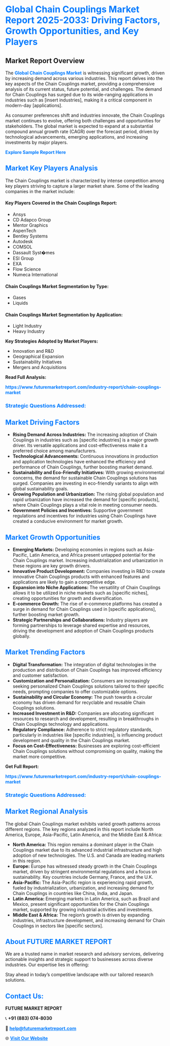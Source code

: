 <h1 style="color: #007BFF;">Global Chain Couplings Market Report 2025-2033: Driving Factors, Growth Opportunities, and Key Players</h1>

<section id="overview">
<h2>Market Report Overview</h2>
<p>The <a href="https://www.futuremarketreport.com/industry-report/chain-couplings-market" style="color: #007BFF; text-decoration: none;"><strong>Global Chain Couplings Market</strong></a> is witnessing significant growth, driven by increasing demand across various industries. This report delves into the key aspects of the Chain Couplings market, providing a comprehensive analysis of its current status, future potential, and challenges. The demand for Chain Couplings has surged due to its wide-ranging applications in industries such as [insert industries], making it a critical component in modern-day [applications].</p>
<p>As consumer preferences shift and industries innovate, the Chain Couplings market continues to evolve, offering both challenges and opportunities for stakeholders. The global market is expected to expand at a substantial compound annual growth rate (CAGR) over the forecast period, driven by technological advancements, emerging applications, and increasing investments by major players.</p>
</section>

<section id="overview">
<p><a href="https://www.futuremarketreport.com/request-sample/reportId=32123" style="color: #007BFF; text-decoration: none;"><strong>Explore Sample Report Here</strong></a></p>
</section>

<section id="key-players">
<h2 style="color: #007BFF;">Market Key Players Analysis</h2>
<p>The Chain Couplings market is characterized by intense competition among key players striving to capture a larger market share. Some of the leading companies in the market include:</p>
<h4>Key Players Covered in the Chain Couplings Report:</h4>
<ul><li>Ansys</li><li>CD Adapco Group</li><li>Mentor Graphics</li><li>AspenTech</li><li>Bentley Systems</li><li>Autodesk</li><li>COMSOL</li><li>Dassault Syst�mes</li><li>ESI Group</li><li>EXA</li><li>Flow Science</li><li>Numeca International</li></ul>
<h4>Chain Couplings Market Segmentation by Type:</h4>
<ul><li>Gases</li><li>Liquids</li></ul>

<h4>Chain Couplings Market Segmentation by Application:</h4>
<ul><li>Light Industry</li><li>Heavy Industry</li></ul>
<p><strong>Key Strategies Adopted by Market Players:</strong></p>
<ul>
<li>Innovation and R&D</li>
<li>Geographical Expansion</li>
<li>Sustainability Initiatives</li>
<li>Mergers and Acquisitions</li>
</ul>
</section>

<section>
<p><strong>Read Full Analysis: </strong></p><a href="https://www.futuremarketreport.com/industry-report/chain-couplings-market" style="color: #007BFF; text-decoration: none;"><strong>https://www.futuremarketreport.com/industry-report/chain-couplings-market</strong></a>
<h3 style="color: #007BFF;">Strategic Questions Addressed:</h3>
</section>

<section id="driving-factors">
<h2 style="color: #007BFF;">Market Driving Factors</h2>
<ul>
<li><strong>Rising Demand Across Industries:</strong> The increasing adoption of Chain Couplings in industries such as [specific industries] is a major growth driver. Its versatile applications and cost-effectiveness make it a preferred choice among manufacturers.</li>
<li><strong>Technological Advancements:</strong> Continuous innovations in production and application technologies have enhanced the efficiency and performance of Chain Couplings, further boosting market demand.</li>
<li><strong>Sustainability and Eco-Friendly Initiatives:</strong> With growing environmental concerns, the demand for sustainable Chain Couplings solutions has surged. Companies are investing in eco-friendly variants to align with global sustainability goals.</li>
<li><strong>Growing Population and Urbanization:</strong> The rising global population and rapid urbanization have increased the demand for [specific products], where Chain Couplings plays a vital role in meeting consumer needs.</li>
<li><strong>Government Policies and Incentives:</strong> Supportive government regulations and incentives for industries using Chain Couplings have created a conducive environment for market growth.</li>
</ul>
</section>

<section id="growth-opportunities">
<h2 style="color: #007BFF;">Market Growth Opportunities</h2>
<ul>
<li><strong>Emerging Markets:</strong> Developing economies in regions such as Asia-Pacific, Latin America, and Africa present untapped potential for the Chain Couplings market. Increasing industrialization and urbanization in these regions are key growth drivers.</li>
<li><strong>Innovative Product Development:</strong> Companies investing in R&D to create innovative Chain Couplings products with enhanced features and applications are likely to gain a competitive edge.</li>
<li><strong>Expansion into Niche Applications:</strong> The versatility of Chain Couplings allows it to be utilized in niche markets such as [specific niches], creating opportunities for growth and diversification.</li>
<li><strong>E-commerce Growth:</strong> The rise of e-commerce platforms has created a surge in demand for Chain Couplings used in [specific applications], further boosting market growth.</li>
<li><strong>Strategic Partnerships and Collaborations:</strong> Industry players are forming partnerships to leverage shared expertise and resources, driving the development and adoption of Chain Couplings products globally.</li>
</ul>
</section>

<section id="trending-factors">
<h2 style="color: #007BFF;">Market Trending Factors</h2>
<ul>
<li><strong>Digital Transformation:</strong> The integration of digital technologies in the production and distribution of Chain Couplings has improved efficiency and customer satisfaction.</li>
<li><strong>Customization and Personalization:</strong> Consumers are increasingly seeking personalized Chain Couplings solutions tailored to their specific needs, prompting companies to offer customizable options.</li>
<li><strong>Sustainability and Circular Economy:</strong> The push towards a circular economy has driven demand for recyclable and reusable Chain Couplings solutions.</li>
<li><strong>Increased Investment in R&D:</strong> Companies are allocating significant resources to research and development, resulting in breakthroughs in Chain Couplings technology and applications.</li>
<li><strong>Regulatory Compliance:</strong> Adherence to strict regulatory standards, particularly in industries like [specific industries], is influencing product development and quality in the Chain Couplings market.</li>
<li><strong>Focus on Cost-Effectiveness:</strong> Businesses are exploring cost-efficient Chain Couplings solutions without compromising on quality, making the market more competitive.</li>
</ul>
</section>

<section>
<p><strong>Get Full Report: </strong></p><a href="https://www.futuremarketreport.com/industry-report/chain-couplings-market" style="color: #007BFF; text-decoration: none;"><strong>https://www.futuremarketreport.com/industry-report/chain-couplings-market</strong></a>
<h3 style="color: #007BFF;">Strategic Questions Addressed:</h3>
</section>


<section id="regional-analysis">
<h2 style="color: #007BFF;">Market Regional Analysis</h2>
<p>The global Chain Couplings market exhibits varied growth patterns across different regions. The key regions analyzed in this report include North America, Europe, Asia-Pacific, Latin America, and the Middle East & Africa:</p>
<ul>
<li><strong>North America:</strong> This region remains a dominant player in the Chain Couplings market due to its advanced industrial infrastructure and high adoption of new technologies. The U.S. and Canada are leading markets in this region.</li>
<li><strong>Europe:</strong> Europe has witnessed steady growth in the Chain Couplings market, driven by stringent environmental regulations and a focus on sustainability. Key countries include Germany, France, and the U.K.</li>
<li><strong>Asia-Pacific:</strong> The Asia-Pacific region is experiencing rapid growth, fueled by industrialization, urbanization, and increasing demand for Chain Couplings in countries like China, India, and Japan.</li>
<li><strong>Latin America:</strong> Emerging markets in Latin America, such as Brazil and Mexico, present significant opportunities for the Chain Couplings market, supported by growing industrial activities and investments.</li>
<li><strong>Middle East & Africa:</strong> The region’s growth is driven by expanding industries, infrastructure development, and increasing demand for Chain Couplings in sectors like [specific sectors].</li>
</ul>
</section>

<footer>
<h2 style="color: #007BFF;">About FUTURE MARKET REPORT</h2>
<p>We are a trusted name in market research and advisory services, delivering actionable insights and strategic support to businesses across diverse industries. Our expertise lies in offering:</p>

<p>Stay ahead in today’s competitive landscape with our tailored research solutions.</p>

<h2 style="color: #007BFF;">Contact Us:</h2>
<p><strong>FUTURE MARKET REPORT</strong></p>
<p>📞 <strong>+91 (883) 074-8030</strong></p>
<p>📧 <strong><a href="mailto:help@futuremarketreport.com" style="color: #007BFF;">help@futuremarketreport.com</a></strong></p>
<p>🌐 <strong><a href="https://www.futuremarketreport.com/" style="color: #007BFF;">Visit Our Website</a></strong></p>
</footer>